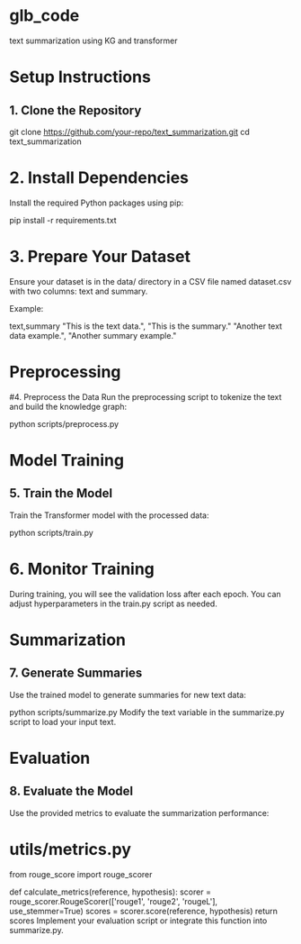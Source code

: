 # glb_code
text summarization using KG and transformer

# Setup Instructions
## 1. Clone the Repository


git clone https://github.com/your-repo/text_summarization.git
cd text_summarization
# 2. Install Dependencies
Install the required Python packages using pip:


pip install -r requirements.txt

# 3. Prepare Your Dataset
Ensure your dataset is in the data/ directory in a CSV file named dataset.csv with two columns: text and summary.

Example:


text,summary
"This is the text data.", "This is the summary."
"Another text data example.", "Another summary example."

# Preprocessing
#4. Preprocess the Data
Run the preprocessing script to tokenize the text and build the knowledge graph:


python scripts/preprocess.py
# Model Training
## 5. Train the Model
Train the Transformer model with the processed data:


python scripts/train.py
# 6. Monitor Training
During training, you will see the validation loss after each epoch. You can adjust hyperparameters in the train.py script as needed.

# Summarization
## 7. Generate Summaries
Use the trained model to generate summaries for new text data:


python scripts/summarize.py
Modify the text variable in the summarize.py script to load your input text.

# Evaluation
## 8. Evaluate the Model
Use the provided metrics to evaluate the summarization performance:

# utils/metrics.py
from rouge_score import rouge_scorer

def calculate_metrics(reference, hypothesis):
    scorer = rouge_scorer.RougeScorer(['rouge1', 'rouge2', 'rougeL'], use_stemmer=True)
    scores = scorer.score(reference, hypothesis)
    return scores
Implement your evaluation script or integrate this function into summarize.py.

